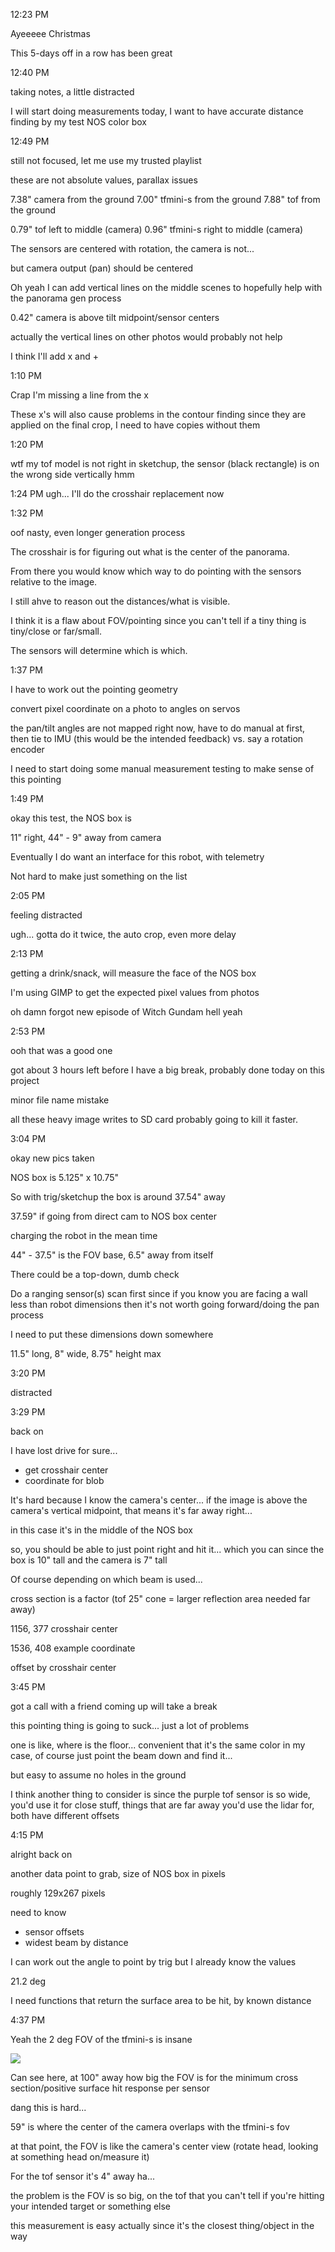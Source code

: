 12:23 PM

Ayeeeee Christmas

This 5-days off in a row has been great

12:40 PM

taking notes, a little distracted

I will start doing measurements today, I want to have accurate distance finding by my test NOS color box

12:49 PM

still not focused, let me use my trusted playlist

these are not absolute values, parallax issues

7.38" camera from the ground
7.00" tfmini-s from the ground
7.88" tof from the ground

0.79" tof left to middle (camera)
0.96" tfmini-s right to middle (camera)

The sensors are centered with rotation, the camera is not...

but camera output (pan) should be centered

Oh yeah I can add vertical lines on the middle scenes to hopefully help with the panorama gen process

0.42" camera is above tilt midpoint/sensor centers

actually the vertical lines on other photos would probably not help

I think I'll add x and +

1:10 PM

Crap I'm missing a line from the x

These x's will also cause problems in the contour finding since they are applied on the final crop, I need to have copies without them

1:20 PM

wtf my tof model is not right in sketchup, the sensor (black rectangle) is on the wrong side vertically hmm

1:24 PM
ugh... I'll do the crosshair replacement now

1:32 PM

oof nasty, even longer generation process

The crosshair is for figuring out what is the center of the panorama.

From there you would know which way to do pointing with the sensors relative to the image.

I still ahve to reason out the distances/what is visible.

I think it is a flaw about FOV/pointing since you can't tell if a tiny thing is tiny/close or far/small.

The sensors will determine which is which.

1:37 PM

I have to work out the pointing geometry

convert pixel coordinate on a photo to angles on servos

the pan/tilt angles are not mapped right now, have to do manual at first, then tie to IMU (this would be the intended feedback) vs. say a rotation encoder

I need to start doing some manual measurement testing to make sense of this pointing

1:49 PM

okay this test, the NOS box is

11" right, 44" - 9" away from camera

Eventually I do want an interface for this robot, with telemetry

Not hard to make just something on the list

2:05 PM

feeling distracted

ugh... gotta do it twice, the auto crop, even more delay

2:13 PM

getting a drink/snack, will measure the face of the NOS box

I'm using GIMP to get the expected pixel values from photos

oh damn forgot new episode of Witch Gundam hell yeah

2:53 PM

ooh that was a good one

got about 3 hours left before I have a big break, probably done today on this project

minor file name mistake

all these heavy image writes to SD card probably going to kill it faster.

3:04 PM

okay new pics taken

NOS box is 5.125" x 10.75"

So with trig/sketchup the box is around 37.54" away

37.59" if going from direct cam to NOS box center

charging the robot in the mean time

44" - 37.5" is the FOV base, 6.5" away from itself

There could be a top-down, dumb check

Do a ranging sensor(s) scan first since if you know you are facing a wall less than robot dimensions then it's not worth going forward/doing the pan process

I need to put these dimensions down somewhere

11.5" long, 8" wide, 8.75" height max

3:20 PM

distracted

3:29 PM

back on

I have lost drive for sure...

- get crosshair center
- coordinate for blob

It's hard because I know the camera's center... if the image is above the camera's vertical midpoint, that means it's far away right...

in this case it's in the middle of the NOS box

so, you should be able to just point right and hit it... which you can since the box is 10" tall and the camera is 7" tall

Of course depending on which beam is used...

cross section is a factor (tof 25" cone = larger reflection area needed far away)

1156, 377 crosshair center

1536, 408 example coordinate

offset by crosshair center

3:45 PM

got a call with a friend coming up will take a break

this pointing thing is going to suck... just a lot of problems

one is like, where is the floor... convenient that it's the same color in my case, of course just point the beam down and find it...

but easy to assume no holes in the ground

I think another thing to consider is since the purple tof sensor is so wide, you'd use it for close stuff, things that are far away you'd use the lidar for, both have different offsets

4:15 PM

alright back on

another data point to grab, size of NOS box in pixels

roughly 129x267 pixels

need to know

- sensor offsets
- widest beam by distance

I can work out the angle to point by trig but I already know the values

21.2 deg

I need functions that return the surface area to be hit, by known distance

4:37 PM

Yeah the 2 deg FOV of the tfmini-s is insane

<img src="../../images/fov-beams.JPG"/>

Can see here, at 100" away how big the FOV is for the minimum cross section/positive surface hit response per sensor

dang this is hard...

59" is where the center of the camera overlaps with the tfmini-s fov

at that point, the FOV is like the camera's center view (rotate head, looking at something head on/measure it)

For the tof sensor it's 4" away ha...

the problem is the FOV is so big, on the tof that you can't tell if you're hitting your intended target or something else

this measurement is easy actually since it's the closest thing/object in the way

